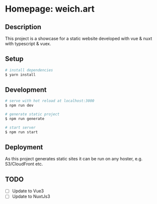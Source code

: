 # Homepage: weich.art

## Description

This project is a showcase for a static website developed with vue & nuxt with typescript & vuex.

## Setup

```bash
# install dependencies
$ yarn install
```

## Development

```bash
# serve with hot reload at localhost:3000
$ npm run dev

# generate static project
$ npm run generate 

# start server
$ npm run start
```

## Deployment

As this project generates static sites it can be run on any hoster, e.g. S3/CloudFront etc.

## TODO

* [ ] Update to Vue3
* [ ] Update to NuxtJs3
